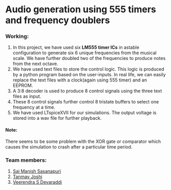 # Audio generation using 555 timers and frequency doublers

### Working:
1. In this project, we have used six __LM555 timer ICs__ in astable configuration to generate six 6 unique frequencies from the musical scale. We
   have further doubled two of the frequencies to produce notes from the next octave.
2. We have used text files to store the control logic. This logic is produced by a python program based on the
   user-inputs. In real life, we can easily replace the text files with a clock(again using 555 timer) and an EEPROM.
3. A 3:8 decoder is used to produce 8 control signals using the three text files as input.
4. These 8 control signals further control 8 tristate buffers to select one frequency at a time.
5. We have used LTspiceXVII for our simulations. The output voltage is stored into a wav file for further playback.

#### Note:
There seems to be some problem with the XOR gate or comparator which causes the simulation to crash after a particular time period.

### Team members:
1. [Sai Manish Sasanapuri](https://github.com/Sai-Manish)
2. [Tanmay Joshi](https://github.com/tanmayJ527)
3. [Veerendra S Devaraddi](https://github.com/vsdevaraddi)
